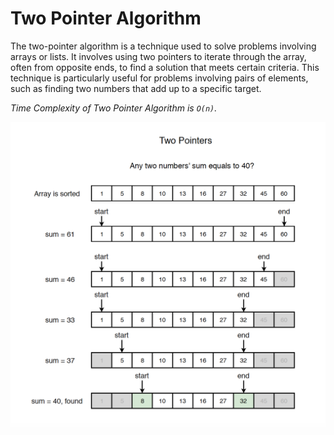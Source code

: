 # Two Pointer Algorithm
The two-pointer algorithm is a technique used to solve problems involving arrays or lists. It involves using two pointers to iterate through the array, often from opposite ends, to find a solution that meets certain criteria. This technique is particularly useful for problems involving pairs of elements, such as finding two numbers that add up to a specific target.

*Time Complexity of Two Pointer Algorithm is `O(n)`.*

![Two Pointer Algorithm](Two_Pointer_Algorithm.png)